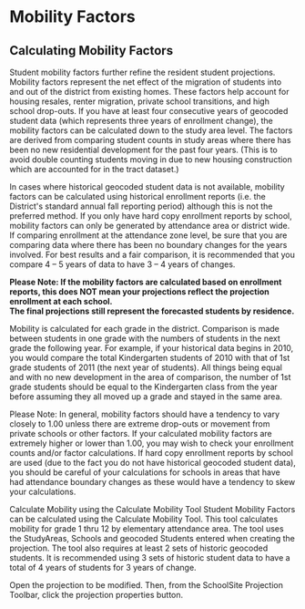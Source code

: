 # Mobility Factors

## Calculating Mobility Factors
Student mobility factors further refine the resident student projections.  Mobility factors represent the net effect of the migration of students into and out of the district from existing homes. These factors help account for housing resales, renter migration, private school transitions, and high school drop-outs.  If you have at least four consecutive years of geocoded student data (which represents three years of enrollment change), the mobility factors can be calculated down to the study area level.  The factors are derived from comparing student counts in study areas where there has been no new residential development for the past four years. (This is to avoid double counting students moving in due to new housing construction which are accounted for in the tract dataset.)

 

In cases where historical geocoded student data is not available, mobility factors can be calculated using historical enrollment reports (i.e. the District's standard annual fall reporting period) although this is not the preferred method.  If you only have hard copy enrollment reports by school, mobility factors can only be generated by attendance area or district wide.  If comparing enrollment at the attendance zone level, be sure that you are comparing data where there has been no boundary changes for the years involved.  For best results and a fair comparison, it is recommended that you compare 4 – 5 years of data to have 3 – 4 years of changes.

 

**Please Note: If the mobility factors are calculated based on enrollment reports, this does NOT mean your projections reflect the projection enrollment at each school.  
The final projections still represent the forecasted students by residence.**

 

Mobility is calculated for each grade in the district.  Comparison is made between students in one grade with the numbers of students in the next grade the following year.  For example, if your historical data begins in 2010, you would compare the total Kindergarten students of 2010 with that of 1st grade students of 2011 (the next year of students).  All things being equal and with no new development in the area of comparison, the number of 1st grade students should be equal to the Kindergarten class from the year before assuming they all moved up a grade and stayed in the same area.  

 

Please Note:  In general, mobility factors should have a tendency to vary closely to 1.00 unless there are extreme drop-outs or movement from private schools or other factors. If your calculated mobility factors are extremely higher or lower than 1.00, you may wish to check your enrollment counts and/or factor calculations.  If hard copy enrollment reports by school are used (due to the fact you do not have historical geocoded student data), you should be careful of your calculations for schools in areas that have had attendance boundary changes as these would have a tendency to skew your calculations.

Calculate Mobility using the Calculate Mobility Tool
Student Mobility Factors can be calculated using the Calculate Mobility Tool.  This tool calculates mobility for grade 1 thru 12 by elementary attendance area.  The tool uses the StudyAreas, Schools and geocoded Students entered when creating the projection.  The tool also requires at least 2 sets of historic geocoded students.  It is recommended using 3 sets of historic student data to have a total of 4 years of students for 3 years of change.

 

Open the projection to be modified. Then, from the SchoolSite Projection Toolbar, click the projection properties button.
